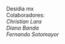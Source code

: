 Desidia mx <br>
Colaboradores: <br>
<i>Christian Lara</i> <br>
<i>Diana Banda </i> <br>
<i>Fernando Sotomayor </i>
